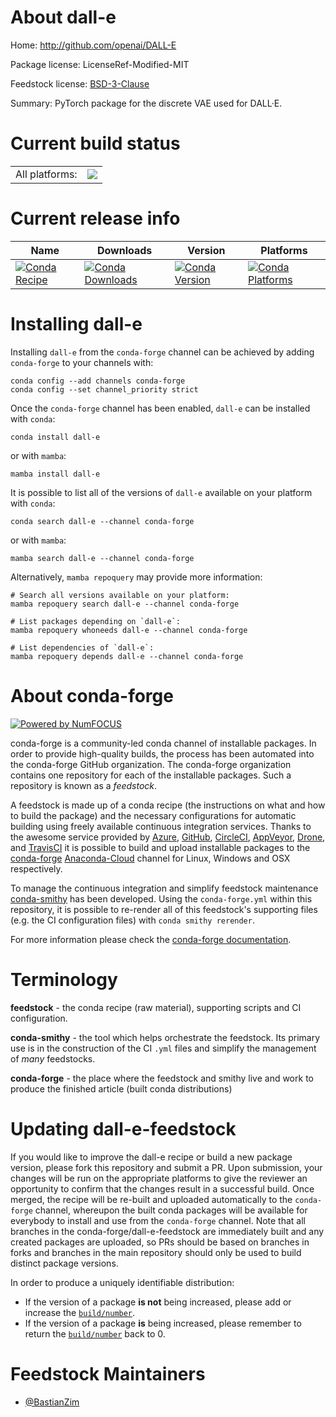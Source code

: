 About dall-e
============

Home: http://github.com/openai/DALL-E

Package license: LicenseRef-Modified-MIT

Feedstock license: [BSD-3-Clause](https://github.com/conda-forge/dall-e-feedstock/blob/main/LICENSE.txt)

Summary: PyTorch package for the discrete VAE used for DALL·E.

Current build status
====================


<table><tr><td>All platforms:</td>
    <td>
      <a href="https://dev.azure.com/conda-forge/feedstock-builds/_build/latest?definitionId=18353&branchName=main">
        <img src="https://dev.azure.com/conda-forge/feedstock-builds/_apis/build/status/dall-e-feedstock?branchName=main">
      </a>
    </td>
  </tr>
</table>

Current release info
====================

| Name | Downloads | Version | Platforms |
| --- | --- | --- | --- |
| [![Conda Recipe](https://img.shields.io/badge/recipe-dall--e-green.svg)](https://anaconda.org/conda-forge/dall-e) | [![Conda Downloads](https://img.shields.io/conda/dn/conda-forge/dall-e.svg)](https://anaconda.org/conda-forge/dall-e) | [![Conda Version](https://img.shields.io/conda/vn/conda-forge/dall-e.svg)](https://anaconda.org/conda-forge/dall-e) | [![Conda Platforms](https://img.shields.io/conda/pn/conda-forge/dall-e.svg)](https://anaconda.org/conda-forge/dall-e) |

Installing dall-e
=================

Installing `dall-e` from the `conda-forge` channel can be achieved by adding `conda-forge` to your channels with:

```
conda config --add channels conda-forge
conda config --set channel_priority strict
```

Once the `conda-forge` channel has been enabled, `dall-e` can be installed with `conda`:

```
conda install dall-e
```

or with `mamba`:

```
mamba install dall-e
```

It is possible to list all of the versions of `dall-e` available on your platform with `conda`:

```
conda search dall-e --channel conda-forge
```

or with `mamba`:

```
mamba search dall-e --channel conda-forge
```

Alternatively, `mamba repoquery` may provide more information:

```
# Search all versions available on your platform:
mamba repoquery search dall-e --channel conda-forge

# List packages depending on `dall-e`:
mamba repoquery whoneeds dall-e --channel conda-forge

# List dependencies of `dall-e`:
mamba repoquery depends dall-e --channel conda-forge
```


About conda-forge
=================

[![Powered by
NumFOCUS](https://img.shields.io/badge/powered%20by-NumFOCUS-orange.svg?style=flat&colorA=E1523D&colorB=007D8A)](https://numfocus.org)

conda-forge is a community-led conda channel of installable packages.
In order to provide high-quality builds, the process has been automated into the
conda-forge GitHub organization. The conda-forge organization contains one repository
for each of the installable packages. Such a repository is known as a *feedstock*.

A feedstock is made up of a conda recipe (the instructions on what and how to build
the package) and the necessary configurations for automatic building using freely
available continuous integration services. Thanks to the awesome service provided by
[Azure](https://azure.microsoft.com/en-us/services/devops/), [GitHub](https://github.com/),
[CircleCI](https://circleci.com/), [AppVeyor](https://www.appveyor.com/),
[Drone](https://cloud.drone.io/welcome), and [TravisCI](https://travis-ci.com/)
it is possible to build and upload installable packages to the
[conda-forge](https://anaconda.org/conda-forge) [Anaconda-Cloud](https://anaconda.org/)
channel for Linux, Windows and OSX respectively.

To manage the continuous integration and simplify feedstock maintenance
[conda-smithy](https://github.com/conda-forge/conda-smithy) has been developed.
Using the ``conda-forge.yml`` within this repository, it is possible to re-render all of
this feedstock's supporting files (e.g. the CI configuration files) with ``conda smithy rerender``.

For more information please check the [conda-forge documentation](https://conda-forge.org/docs/).

Terminology
===========

**feedstock** - the conda recipe (raw material), supporting scripts and CI configuration.

**conda-smithy** - the tool which helps orchestrate the feedstock.
                   Its primary use is in the construction of the CI ``.yml`` files
                   and simplify the management of *many* feedstocks.

**conda-forge** - the place where the feedstock and smithy live and work to
                  produce the finished article (built conda distributions)


Updating dall-e-feedstock
=========================

If you would like to improve the dall-e recipe or build a new
package version, please fork this repository and submit a PR. Upon submission,
your changes will be run on the appropriate platforms to give the reviewer an
opportunity to confirm that the changes result in a successful build. Once
merged, the recipe will be re-built and uploaded automatically to the
`conda-forge` channel, whereupon the built conda packages will be available for
everybody to install and use from the `conda-forge` channel.
Note that all branches in the conda-forge/dall-e-feedstock are
immediately built and any created packages are uploaded, so PRs should be based
on branches in forks and branches in the main repository should only be used to
build distinct package versions.

In order to produce a uniquely identifiable distribution:
 * If the version of a package **is not** being increased, please add or increase
   the [``build/number``](https://docs.conda.io/projects/conda-build/en/latest/resources/define-metadata.html#build-number-and-string).
 * If the version of a package **is** being increased, please remember to return
   the [``build/number``](https://docs.conda.io/projects/conda-build/en/latest/resources/define-metadata.html#build-number-and-string)
   back to 0.

Feedstock Maintainers
=====================

* [@BastianZim](https://github.com/BastianZim/)

